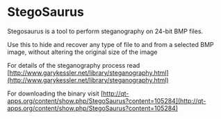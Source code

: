 # StegoSaurus

Stegosaurus is a tool to perform steganography on 24-bit BMP files.

Use this to hide and recover any type of file to and from a selected BMP image, without altering the original size of the image

For details of the steganography process read
[http://www.garykessler.net/library/steganography.html](http://www.garykessler.net/library/steganography.html)

For downloading the binary visit
[http://qt-apps.org/content/show.php/StegoSaurus?content=105284](http://qt-apps.org/content/show.php/StegoSaurus?content=105284)